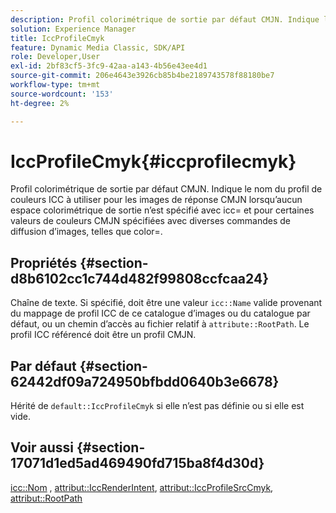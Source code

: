 ```yaml
---
description: Profil colorimétrique de sortie par défaut CMJN. Indique le nom du profil de couleurs ICC à utiliser pour les images de réponse CMJN lorsqu’aucun espace colorimétrique de sortie n’est spécifié avec icc= et pour certaines valeurs de couleurs CMJN spécifiées avec diverses commandes de diffusion d’images, telles que color=.
solution: Experience Manager
title: IccProfileCmyk
feature: Dynamic Media Classic, SDK/API
role: Developer,User
exl-id: 2bf83cf5-3fc9-42aa-a143-4b56e43ee4d1
source-git-commit: 206e4643e3926cb85b4be2189743578f88180be7
workflow-type: tm+mt
source-wordcount: '153'
ht-degree: 2%

---
```


# IccProfileCmyk{#iccprofilecmyk}

Profil colorimétrique de sortie par défaut CMJN. Indique le nom du profil de couleurs ICC à utiliser pour les images de réponse CMJN lorsqu’aucun espace colorimétrique de sortie n’est spécifié avec icc= et pour certaines valeurs de couleurs CMJN spécifiées avec diverses commandes de diffusion d’images, telles que color=.

## Propriétés {#section-d8b6102cc1c744d482f99808ccfcaa24}

Chaîne de texte. Si spécifié, doit être une valeur `icc::Name` valide provenant du mappage de profil ICC de ce catalogue d’images ou du catalogue par défaut, ou un chemin d’accès au fichier relatif à `attribute::RootPath`. Le profil ICC référencé doit être un profil CMJN.

## Par défaut {#section-62442df09a724950bfbdd0640b3e6678}

Hérité de `default::IccProfileCmyk` si elle n’est pas définie ou si elle est vide.

## Voir aussi {#section-17071d1ed5ad469490fd715ba8f4d30d}

[icc::Nom](../../../../../is-api/image-catalog/image-serving-api-ref/c-image-catalog-reference/c-icc-profile-map-reference/r-name-icc.md#reference-9e7d3c8e35434981a3dfac66b8946cbe) ,  [attribut::IccRenderIntent](../../../../../is-api/image-catalog/image-serving-api-ref/c-image-catalog-reference/c-attributes-reference/r-iccrenderintent.md#reference-012f207f28bd4406a5368d23ed95a51f),  [attribut::IccProfileSrcCmyk](../../../../../is-api/image-catalog/image-serving-api-ref/c-image-catalog-reference/c-attributes-reference/r-iccprofilesrccmyk.md#reference-b57196dfe5db41fe88bd0828ed4ec728),  [attribut::RootPath](../../../../../is-api/image-catalog/image-serving-api-ref/c-image-catalog-reference/c-attributes-reference/r-rootpath.md#reference-17d57e5967be403b8408fa7214017494)
